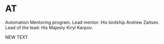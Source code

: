 # AT
Automation Mentoring program.
Lead mentor: His lordship Andrew Zaitsev.
Lead of the lead: His Majesty Kiryl Karpov.

NEW TEXT 

